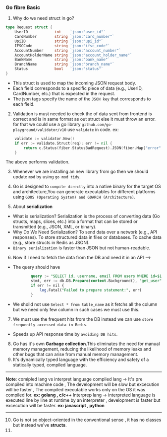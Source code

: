 ### Go fibre Basic

1. Why do we need struct in go?

```go
type Request struct {
    UserID            int    `json:"user_id"`
    CardNumber        string `json:"card_number"`
    UpiID             string `json:"upi_id"`
    IFSCCode          string `json:"ifsc_code"`
    AccountNumber     string `json:"account_number"`
    AccountHolderName string `json:"account_holder_name"`
    BankName          string `json:"bank_name"`
    BranchName        string `json:"branch_name"`
    Status            bool   `json:"status"`
}
```
- This struct is used to map the incoming JSON request body.
- Each field corresponds to a specific piece of data (e.g., UserID, CardNumber, etc.) that is expected in the request.
- The json tags specify the name of the `JSON key` that corresponds to each field.

2. Validation is must needed to check the of data sent from frontend is correct and is in same format as out struct else it must throw an error. for that we could use a go library `github.com/go-playground/validator/v10` use `validate` in code.
ex:
```go
    validate := validator.New()
    if err := validate.Struct(req); err != nil {
        return c.Status(fiber.StatusBadRequest).JSON(fiber.Map{"error": err.Error()})
    }
```
The above performs validation.

3. Whenever we are installing an new library from go then we should update `mod` by using `go mod tidy`.

4. Go is designed to `compile directly` into a native binary for the target OS and architecture,You can generate executables for different platforms using `GOOS (Operating System) and GOARCH (Architecture)`.

5. About **serialization**
 - What is serialization?
  Serialization is the process of converting data (Go structs, maps, slices, etc.) into a format that can be stored or transmitted (e.g., JSON, XML, or binary).
  - Why Do We Need Serialization?
To send data over a network (e.g., API responses).
To store structured data in files or databases.
To cache data (e.g., store structs in Redis as JSON).
 -  `Binary serialization` is faster than JSON but not human-readable.

6.  Now if I need to fetch the data from the DB and need it in an API -->
 - The query should have 
    ```sql
            query := "SELECT id, username, email FROM users WHERE id=$1"
            stmt, err := db.DB.Prepare(context.Background(), "get_user", query)
            if err != nil {
                log.Fatal("Failed to prepare statement:", err)
            }
    ```
 - We shoild not use `Select * from table_name` as it fetchs all the column but we need only few column in such cases we must use this.
 
 7. We must use the frequent hits from the DB instead we can use `store frequently accessed data in Redis`.
 - Speeds up API response time by `avoiding DB hits`.

8. Go has it's own **Garbage collection**.This eliminates the need for manual memory management, reducing the likelihood of memory leaks and other bugs that can arise from manual memory management.
9. It's dynamically typed language with the efficiency and safety of a statically typed, compiled language. 

---
**Note**: comipled lang vs interpret language
complied lang -> It's pre compiled into machine code , The development will be slow but excecution will be faster , The compiled executable works only on the OS it was compiled for. 
**ex: golang , c/c++** 
Interprep lang -> interpreted language is executed line by line at runtime by an interpreter , development is faster but excecution will be faster. 
**ex: javascript , python**

---
10. Go is not so object-oriented in the conventional sense , it has no classes but instead we've **structs**.
11. 
